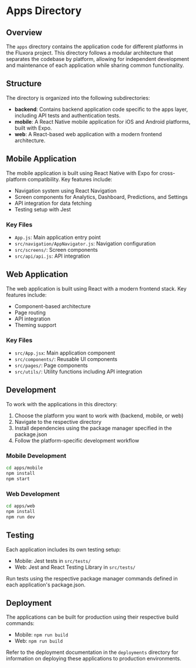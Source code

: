 # Apps Directory

## Overview

The `apps` directory contains the application code for different platforms in the Fluxora project. This directory follows a modular architecture that separates the codebase by platform, allowing for independent development and maintenance of each application while sharing common functionality.

## Structure

The directory is organized into the following subdirectories:

- **backend**: Contains backend application code specific to the apps layer, including API tests and authentication tests.
- **mobile**: A React Native mobile application for iOS and Android platforms, built with Expo.
- **web**: A React-based web application with a modern frontend architecture.

## Mobile Application

The mobile application is built using React Native with Expo for cross-platform compatibility. Key features include:

- Navigation system using React Navigation
- Screen components for Analytics, Dashboard, Predictions, and Settings
- API integration for data fetching
- Testing setup with Jest

### Key Files

- `App.js`: Main application entry point
- `src/navigation/AppNavigator.js`: Navigation configuration
- `src/screens/`: Screen components
- `src/api/api.js`: API integration

## Web Application

The web application is built using React with a modern frontend stack. Key features include:

- Component-based architecture
- Page routing
- API integration
- Theming support

### Key Files

- `src/App.jsx`: Main application component
- `src/components/`: Reusable UI components
- `src/pages/`: Page components
- `src/utils/`: Utility functions including API integration

## Development

To work with the applications in this directory:

1. Choose the platform you want to work with (backend, mobile, or web)
2. Navigate to the respective directory
3. Install dependencies using the package manager specified in the package.json
4. Follow the platform-specific development workflow

### Mobile Development

```bash
cd apps/mobile
npm install
npm start
```

### Web Development

```bash
cd apps/web
npm install
npm run dev
```

## Testing

Each application includes its own testing setup:

- Mobile: Jest tests in `src/tests/`
- Web: Jest and React Testing Library in `src/tests/`

Run tests using the respective package manager commands defined in each application's package.json.

## Deployment

The applications can be built for production using their respective build commands:

- Mobile: `npm run build`
- Web: `npm run build`

Refer to the deployment documentation in the `deployments` directory for information on deploying these applications to production environments.
